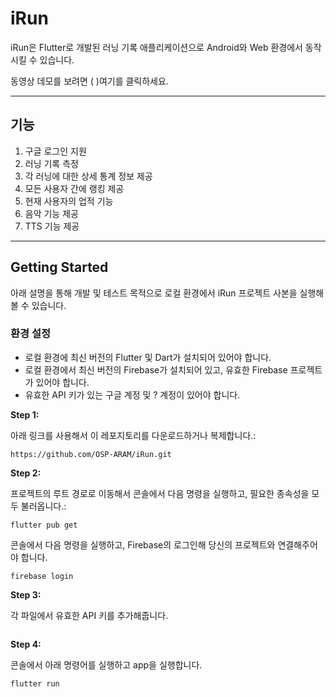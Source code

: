 # iRun

iRun은 Flutter로 개발된 러닝 기록 애플리케이션으로 Android와 Web 환경에서 동작시킬 수 있습니다.

동영상 데모를 보려면 (  )여기를 클릭하세요.


---
## 기능
1. 구글 로그인 지원
2. 러닝 기록 측정
3. 각 러닝에 대한 상세 통계 정보 제공
4. 모든 사용자 간에 랭킹 제공
5. 현재 사용자의 업적 기능
6. 음악 기능 제공
7. TTS 기능 제공

---

## Getting Started

아래 설명을 통해 개발 및 테스트 목적으로 로컬 환경에서 iRun 프로젝트 사본을 실행해 볼 수 있습니다.

### 환경 설정

  * 로컬 환경에 최신 버전의 Flutter 및 Dart가 설치되어 있어야 합니다.
  * 로컬 환경에서 최신 버전의 Firebase가 설치되어 있고, 유효한 Firebase 프로젝트가 있어야 합니다.
  * 유효한 API 키가 있는 구글 계정 및 ? 계정이 있어야 합니다.

**Step 1:**

아래 링크를 사용해서 이 레포지토리를 다운로드하거나 복제합니다.:

```
https://github.com/OSP-ARAM/iRun.git
```

**Step 2:**

프로젝트의 루트 경로로 이동해서 콘솔에서 다음 명령을 실행하고, 필요한 종속성을 모두 불러옵니다.:

```
flutter pub get 
```

콘솔에서 다음 명령을 실행하고, Firebase의 로그인해 당신의 프로젝트와 연결해주어야 합니다.

```
firebase login
```

**Step 3:**

각 파일에서 유효한 API 키를 추가해줍니다.

```dart

```
**Step 4:**

콘솔에서 아래 명령어를 실행하고 app을 실행합니다.

```
flutter run
```

